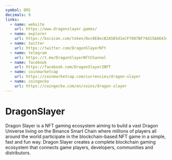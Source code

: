 ```yaml
---
symbol: DRS
decimals: 9
links:
  - name: website
    url: https://www.dragonslayer.games/
  - name: explorer
    url: https://bscscan.com/token/0xc8E8ecB2A5B5d1eCFf007BF74d15A86434aA0c5C
  - name: twitter
    url: https://twitter.com/DragonSlayerNft
  - name: telegram
    url: https://t.me/DragonSlayerNftChannel
  - name: facebook
    url: https://facebook.com/DragonSlayer2NFT
  - name: coinmarketcap
    url: https://coinmarketcap.com/currencies/dragon-slayer
  - name: coingecko
    url: https://coingecko.com/en/coins/dragon-slayer
---
```


# DragonSlayer

Dragon Slayer is a NFT gaming ecosystem aiming to build a vast Dragon Universe living on the Binance Smart Chain where millions of players all around the world participate in the blockchain-based NFT game in a simple, fast and fun way. Dragon Slayer creates a complete blockchain gaming ecosystem that connects game players, developers, communities and distributors.
